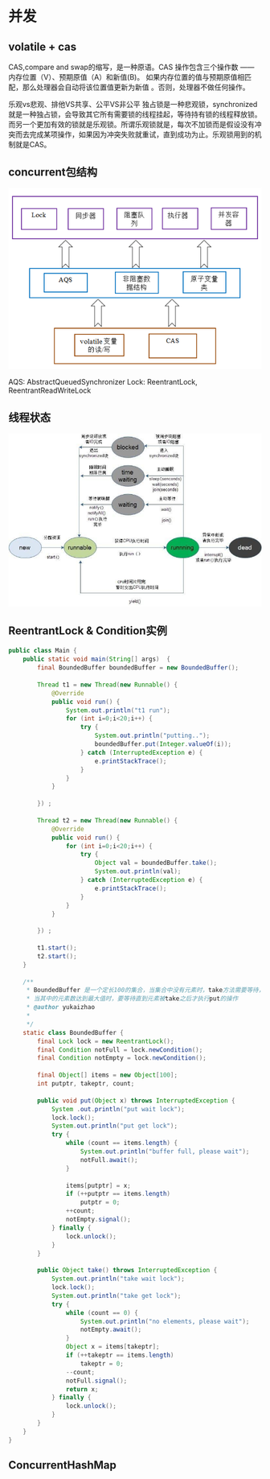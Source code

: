 # 并发
## volatile + cas

CAS,compare and swap的缩写，是一种原语。CAS 操作包含三个操作数 —— 内存位置（V）、预期原值（A）和新值(B)。 如果内存位置的值与预期原值相匹配，那么处理器会自动将该位置值更新为新值 。否则，处理器不做任何操作。

乐观vs悲观、排他VS共享、公平VS非公平
独占锁是一种悲观锁，synchronized就是一种独占锁，会导致其它所有需要锁的线程挂起，等待持有锁的线程释放锁。而另一个更加有效的锁就是乐观锁。所谓乐观锁就是，每次不加锁而是假设没有冲突而去完成某项操作，如果因为冲突失败就重试，直到成功为止。乐观锁用到的机制就是CAS。

## concurrent包结构

![image](https://github.com/mvpanda/projects/blob/master/java/imgs/concurrent-structure.png)

AQS: AbstractQueuedSynchronizer
Lock: ReentrantLock, ReentrantReadWriteLock

## 线程状态

![image](https://github.com/mvpanda/projects/blob/master/java/imgs/thread-state.jpg)

## ReentrantLock & Condition实例

```java
public class Main {
    public static void main(String[] args)  {
        final BoundedBuffer boundedBuffer = new BoundedBuffer();

        Thread t1 = new Thread(new Runnable() {
            @Override
            public void run() {
                System.out.println("t1 run");
                for (int i=0;i<20;i++) {
                    try {
                        System.out.println("putting..");
                        boundedBuffer.put(Integer.valueOf(i));
                    } catch (InterruptedException e) {
                        e.printStackTrace();
                    }
                }
            }

        }) ;

        Thread t2 = new Thread(new Runnable() {
            @Override
            public void run() {
                for (int i=0;i<20;i++) {
                    try {
                        Object val = boundedBuffer.take();
                        System.out.println(val);
                    } catch (InterruptedException e) {
                        e.printStackTrace();
                    }
                }
            }

        }) ;

        t1.start();
        t2.start();
    }

    /**
     * BoundedBuffer 是一个定长100的集合，当集合中没有元素时，take方法需要等待，直到有元素时才返回元素
     * 当其中的元素数达到最大值时，要等待直到元素被take之后才执行put的操作
     * @author yukaizhao
     *
     */
    static class BoundedBuffer {
        final Lock lock = new ReentrantLock();
        final Condition notFull = lock.newCondition();
        final Condition notEmpty = lock.newCondition();

        final Object[] items = new Object[100];
        int putptr, takeptr, count;

        public void put(Object x) throws InterruptedException {
            System .out.println("put wait lock");
            lock.lock();
            System.out.println("put get lock");
            try {
                while (count == items.length) {
                    System.out.println("buffer full, please wait");
                    notFull.await();
                }

                items[putptr] = x;
                if (++putptr == items.length)
                    putptr = 0;
                ++count;
                notEmpty.signal();
            } finally {
                lock.unlock();
            }
        }
        
        public Object take() throws InterruptedException {
            System.out.println("take wait lock");
            lock.lock();
            System.out.println("take get lock");
            try {
                while (count == 0) {
                    System.out.println("no elements, please wait");
                    notEmpty.await();
                }
                Object x = items[takeptr];
                if (++takeptr == items.length)
                    takeptr = 0;
                --count;
                notFull.signal();
                return x;
            } finally {
                lock.unlock();
            }
        }
    }
}

```

## ConcurrentHashMap
